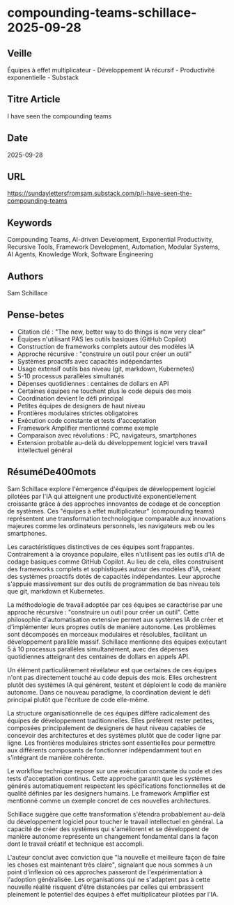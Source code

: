 # compounding-teams-schillace-2025-09-28
## Veille
Équipes à effet multiplicateur - Développement IA récursif - Productivité exponentielle - Substack
## Titre Article
I have seen the compounding teams
## Date
2025-09-28
## URL
https://sundaylettersfromsam.substack.com/p/i-have-seen-the-compounding-teams
## Keywords
Compounding Teams, AI-driven Development, Exponential Productivity, Recursive Tools, Framework Development, Automation, Modular Systems, AI Agents, Knowledge Work, Software Engineering
## Authors
Sam Schillace
## Pense-betes
- Citation clé : "The new, better way to do things is now very clear"
- Équipes n'utilisant PAS les outils basiques (GitHub Copilot)
- Construction de frameworks complets autour des modèles IA
- Approche récursive : "construire un outil pour créer un outil"
- Systèmes proactifs avec capacités indépendantes
- Usage extensif outils bas niveau (git, markdown, Kubernetes)
- 5-10 processus parallèles simultanés
- Dépenses quotidiennes : centaines de dollars en API
- Certaines équipes ne touchent plus le code depuis des mois
- Coordination devient le défi principal
- Petites équipes de designers de haut niveau
- Frontières modulaires strictes obligatoires
- Exécution code constante et tests d'acceptation
- Framework Amplifier mentionné comme exemple
- Comparaison avec révolutions : PC, navigateurs, smartphones
- Extension probable au-delà du développement logiciel vers travail intellectuel général
## RésuméDe400mots
Sam Schillace explore l'émergence d'équipes de développement logiciel pilotées par l'IA qui atteignent une productivité exponentiellement croissante grâce à des approches innovantes de codage et de conception de systèmes. Ces "équipes à effet multiplicateur" (compounding teams) représentent une transformation technologique comparable aux innovations majeures comme les ordinateurs personnels, les navigateurs web ou les smartphones.

Les caractéristiques distinctives de ces équipes sont frappantes. Contrairement à la croyance populaire, elles n'utilisent pas les outils d'IA de codage basiques comme GitHub Copilot. Au lieu de cela, elles construisent des frameworks complets et sophistiqués autour des modèles d'IA, créant des systèmes proactifs dotés de capacités indépendantes. Leur approche s'appuie massivement sur des outils de programmation de bas niveau tels que git, markdown et Kubernetes.

La méthodologie de travail adoptée par ces équipes se caractérise par une approche récursive : "construire un outil pour créer un outil". Cette philosophie d'automatisation extensive permet aux systèmes IA de créer et d'implémenter leurs propres outils de manière autonome. Les problèmes sont décomposés en morceaux modulaires et résolubles, facilitant un développement parallèle massif. Schillace mentionne des équipes exécutant 5 à 10 processus parallèles simultanément, avec des dépenses quotidiennes atteignant des centaines de dollars en appels API.

Un élément particulièrement révélateur est que certaines de ces équipes n'ont pas directement touché au code depuis des mois. Elles orchestrent plutôt des systèmes IA qui génèrent, testent et déploient le code de manière autonome. Dans ce nouveau paradigme, la coordination devient le défi principal plutôt que l'écriture de code elle-même.

La structure organisationnelle de ces équipes diffère radicalement des équipes de développement traditionnelles. Elles préfèrent rester petites, composées principalement de designers de haut niveau capables de concevoir des architectures et des systèmes plutôt que de coder ligne par ligne. Les frontières modulaires strictes sont essentielles pour permettre aux différents composants de fonctionner indépendamment tout en s'intégrant de manière cohérente.

Le workflow technique repose sur une exécution constante du code et des tests d'acceptation continus. Cette approche garantit que les systèmes générés automatiquement respectent les spécifications fonctionnelles et de qualité définies par les designers humains. Le framework Amplifier est mentionné comme un exemple concret de ces nouvelles architectures.

Schillace suggère que cette transformation s'étendra probablement au-delà du développement logiciel pour toucher le travail intellectuel en général. La capacité de créer des systèmes qui s'améliorent et se développent de manière autonome représente un changement fondamental dans la façon dont le travail créatif et technique est accompli.

L'auteur conclut avec conviction que "la nouvelle et meilleure façon de faire les choses est maintenant très claire", signalant que nous sommes à un point d'inflexion où ces approches passeront de l'expérimentation à l'adoption généralisée. Les organisations qui ne s'adaptent pas à cette nouvelle réalité risquent d'être distancées par celles qui embrassent pleinement le potentiel des équipes à effet multiplicateur pilotées par l'IA.

